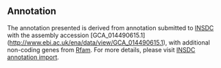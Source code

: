 
Annotation
----------

The annotation presented is derived from annotation submitted to
[INSDC](http://www.insdc.org) with the assembly accession [GCA\_014490615.1]
(http://www.ebi.ac.uk/ena/data/view/GCA_014490615.1),
with additional non-coding genes from
[Rfam](http://rfam.xfam.org/). For more details, please visit [INSDC
annotation import](http://ensemblgenomes.org/info/data/insdc_annotation).
